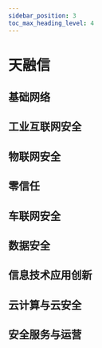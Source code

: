 ```yaml
---
sidebar_position: 3
toc_max_heading_level: 4
---
```


# 天融信

## 基础网络

## 工业互联网安全

## 物联网安全

## 零信任

## 车联网安全

## 数据安全

## 信息技术应用创新

## 云计算与云安全

## 安全服务与运营
